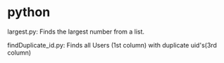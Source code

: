 # python

largest.py:
Finds the largest number from a list.

findDuplicate_id.py:
Finds all Users (1st column) with duplicate uid's(3rd column)